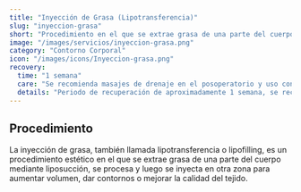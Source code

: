 ```yaml
---
title: "Inyección de Grasa (Lipotransferencia)"
slug: "inyeccion-grasa"
short: "Procedimiento en el que se extrae grasa de una parte del cuerpo, se procesa y se inyecta en otra zona para aumentar volumen o mejorar el tejido."
image: "/images/servicios/inyeccion-grasa.png"
category: "Contorno Corporal"
icon: "/images/icons/Inyeccion-grasa.png"
recovery: 
  time: "1 semana"
  care: "Se recomienda masajes de drenaje en el posoperatorio y uso continuo de fajas modeladoras durante un tiempo determinado"
  details: "Periodo de recuperación de aproximadamente 1 semana, se recomienda masajes de drenaje en el posoperatorio y uso continuo de fajas modeladoras durante un tiempo determinado."
---
```



## Procedimiento
La inyección de grasa, también llamada lipotransferencia o lipofilling, es un procedimiento estético en el que se extrae grasa de una parte del cuerpo mediante liposucción, se procesa y luego se inyecta en otra zona para aumentar volumen, dar contornos o mejorar la calidad del tejido.
